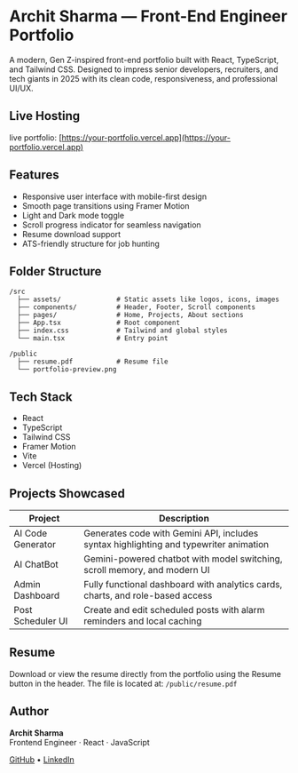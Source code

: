 # Archit Sharma — Front-End Engineer Portfolio

A modern, Gen Z-inspired front-end portfolio built with React, TypeScript, and Tailwind CSS. Designed to impress senior developers, recruiters, and tech giants in 2025 with its clean code, responsiveness, and professional UI/UX.

## Live Hosting

live portfolio: [https://your-portfolio.vercel.app](https://your-portfolio.vercel.app)

## Features

- Responsive user interface with mobile-first design
- Smooth page transitions using Framer Motion
- Light and Dark mode toggle
- Scroll progress indicator for seamless navigation
- Resume download support
- ATS-friendly structure for job hunting

## Folder Structure

```
/src
  ├── assets/              # Static assets like logos, icons, images
  ├── components/          # Header, Footer, Scroll components
  ├── pages/               # Home, Projects, About sections
  ├── App.tsx              # Root component
  ├── index.css            # Tailwind and global styles
  └── main.tsx             # Entry point

/public
  ├── resume.pdf           # Resume file
  └── portfolio-preview.png
```

## Tech Stack

- React
- TypeScript
- Tailwind CSS
- Framer Motion
- Vite
- Vercel (Hosting)

## Projects Showcased

| Project | Description |
|--------|-------------|
| AI Code Generator | Generates code with Gemini API, includes syntax highlighting and typewriter animation |
| AI ChatBot | Gemini-powered chatbot with model switching, scroll memory, and modern UI |
| Admin Dashboard | Fully functional dashboard with analytics cards, charts, and role-based access |
| Post Scheduler UI | Create and edit scheduled posts with alarm reminders and local caching |

## Resume

Download or view the resume directly from the portfolio using the Resume button in the header. The file is located at: `/public/resume.pdf`

## Author

**Archit Sharma**  
Frontend Engineer · React · JavaScript

[GitHub](https://github.com/archit-react) • [LinkedIn](https://linkedin.com/in/archit-react)
